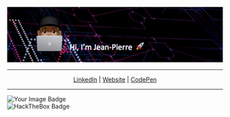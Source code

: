 <div align="center">

<img src="https://github.com/juljeanpierre/juljeanpierre/raw/master/banner_2.png"/>

</div>

- - -

<p align="center">
  <a href="https://www.linkedin.com/in/jean-pierre-julius-872ba240">LinkedIn</a> | <a href="https://www.jeanpierrejulius.com/">Website</a> | <a href="https://codepen.io/juljeanpierre">CodePen</a>
</p>


- - -

<div align="left">
    <img src="https://tryhackme-badges.s3.amazonaws.com/ReaperKM.png" alt="Your Image Badge" style="width: 200px;">
</div>
<div align="left">
    <img src="https://www.hackthebox.eu/badge/image/369092" alt="HackTheBox Badge" style="width: 200px;">
</div>
